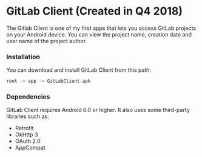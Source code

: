 # GitLab Client (Created in Q4 2018)
The Gitlab Client is one of my first apps that lets you access GitLab projects on your Android device. You can view the project name, creation date and user name of the project author.

### Installation
You can download and install GitLab Client from this path:
```sh
root -> app -> GitLabClient.apk
```

### Dependencies
GitLab Client requires Android 6.0 or higher. It also uses some third-party libraries such as:

- Retrofit
- OkHttp 3
- OAuth 2.0
- AppCompat